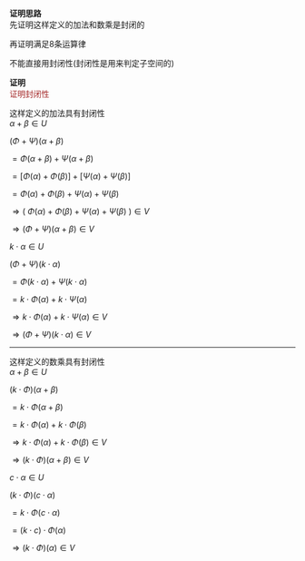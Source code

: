 **证明思路**  
先证明这样定义的加法和数乘是封闭的  
  
再证明满足8条运算律  
  
不能直接用封闭性(封闭性是用来判定子空间的)  
  
**证明**  
<font color=brown>证明封闭性</font>  
  
这样定义的加法具有封闭性  
 $\alpha+\beta\in U$  
  
 $(\Phi+\Psi)(\alpha+\beta)$  
  
 $=\Phi(\alpha+\beta)+\Psi(\alpha+\beta)$  
  
 $=[\Phi(\alpha)+\Phi(\beta)]  
+[\Psi(\alpha)+\Psi(\beta)]$  
  
 $=\Phi(\alpha)+\Phi(\beta)  
+\Psi(\alpha)+\Psi(\beta)$  
  
 $\Rightarrow(\ \Phi(\alpha)+\Phi(\beta)  
+\Psi(\alpha)+\Psi(\beta)\ )\in V$  
  
 $\Rightarrow(\Phi+\Psi)(\alpha+\beta)\in V$  
  
 $k\cdot\alpha\in U$  
  
 $(\Phi+\Psi)(k\cdot\alpha)$  
  
 $=\Phi(k\cdot\alpha)+\Psi(k\cdot\alpha)$  
  
 $=k\cdot\Phi(\alpha)+k\cdot\Psi(\alpha)$  
  
 $\Rightarrow  
k\cdot\Phi(\alpha)+k\cdot\Psi(\alpha)\in V$  
  
 $\Rightarrow(\Phi+\Psi)(k\cdot\alpha)\in V$  
  
---  
这样定义的数乘具有封闭性  
 $\alpha+\beta\in U$  
  
 $(k\cdot\Phi)(\alpha+\beta)$  
  
 $=k\cdot\Phi(\alpha+\beta)$  
  
 $=k\cdot\Phi(\alpha)+k\cdot\Phi(\beta)$  
  
 $\Rightarrow  
k\cdot\Phi(\alpha)+k\cdot\Phi(\beta)\in V$  
  
 $\Rightarrow  
(k\cdot\Phi)(\alpha+\beta)\in V$  
  
 $c\cdot\alpha\in U$  
  
 $(k\cdot\Phi)(c\cdot\alpha)$  
  
 $=k\cdot\Phi(c\cdot\alpha)$  
  
 $=(k\cdot c)\cdot\Phi(\alpha)$  
  
 $\Rightarrow(k\cdot\Phi)(\alpha)\in V$  
